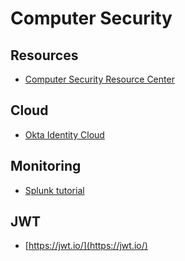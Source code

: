 # Computer Security
## Resources
* [Computer Security Resource Center](https://csrc.nist.gov/)

## Cloud
* [Okta Identity Cloud ](https://www.okta.com)

## Monitoring
* [Splunk tutorial](https://www.guru99.com/splunk-tutorial.html)

## JWT
* [https://jwt.io/](https://jwt.io/)


## 